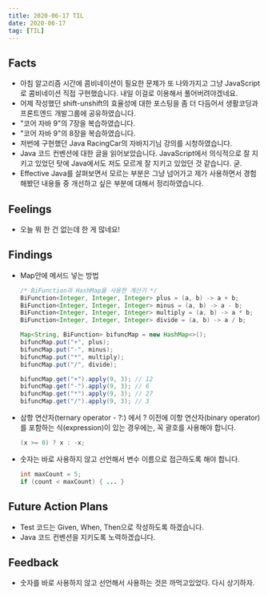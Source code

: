 ```yaml
---
title: 2020-06-17 TIL
date: 2020-06-17
tag: [TIL]
---
```


## Facts

- 아침 알고리즘 시간에 콤비네이션이 필요한 문제가 또 나와가지고 그냥 JavaScript로 콤비네이션 직접 구현했습니다. 내일 이걸로 이용해서 풀어버려야겠네요.
- 어제 작성했던 shift-unshift의 효율성에 대한 포스팅을 좀 더 다듬어서 생활코딩과 프론트엔드 개발그룹에 공유하였습니다.
- "코어 자바 9"의 7장을 복습하였습니다.
- "코어 자바 9"의 8장을 복습하였습니다.
- 저번에 구현했던 Java RacingCar의 자바지기님 강의를 시청하였습니다.
- Java 코드 컨벤션에 대한 글을 읽어보았습니다. JavaScript에서 의식적으로 잘 지키고 있었던 탓에 Java에서도 저도 모르게 잘 지키고 있었던 것 같습니다. 굳.
- Effective Java를 살펴보면서 모르는 부분은 그냥 넘어가고 제가 사용하면서 경험해봤던 내용들 중 개선하고 싶은 부분에 대해서 정리하였습니다.

## Feelings

- 오늘 뭐 한 건 없는데 한 게 많네요!

## Findings

- Map안에 메서드 넣는 방법

    ```java
    /* BiFunction과 HashMap을 사용한 계산기 */
    BiFunction<Integer, Integer, Integer> plus = (a, b) -> a + b;
    BiFunction<Integer, Integer, Integer> minus = (a, b) -> a - b;
    BiFunction<Integer, Integer, Integer> multiply = (a, b) -> a * b;
    BiFunction<Integer, Integer, Integer> divide = (a, b) -> a / b;

    Map<String, BiFunction> bifuncMap = new HashMap<>();
    bifuncMap.put("+", plus);
    bifuncMap.put("-", minus);
    bifuncMap.put("*", multiply);
    bifuncMap.put("/", divide);

    bifuncMap.get("+").apply(9, 3); // 12
    bifuncMap.get("-").apply(9, 3); // 6
    bifuncMap.get("*").apply(9, 3); // 27
    bifuncMap.get("/").apply(9, 3); // 3
    ```

- 삼항 연산자(ternary operator - ?:) 에서 ? 이전에 이항 연산자(binary operator)를 포함하는 식(expression)이 있는 경우에는, 꼭 괄호를 사용해야 합니다.
  
    ```java
    (x >= 0) ? x : -x;
    ```

- 숫자는 바로 사용하지 않고 선언해서 변수 이름으로 접근하도록 해야 합니다.

    ```java
    int maxCount = 5;
    if (count < maxCount) { ... }
    ```

## Future Action Plans

- Test 코드는 Given, When, Then으로 작성하도록 하겠습니다.
- Java 코드 컨벤션을 지키도록 노력하겠습니다.

## Feedback

- 숫자를 바로 사용하지 않고 선언해서 사용하는 것은 까먹고있었다. 다시 상기하자.
